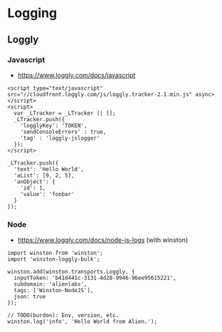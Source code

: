 # Logging

## Loggly

### Javascript

- https://www.loggly.com/docs/javascript

````
<script type="text/javascript" src="//cloudfront.loggly.com/js/loggly.tracker-2.1.min.js" async></script>
<script>
  var _LTracker = _LTracker || [];
  _LTracker.push({
    'logglyKey': 'TOKEN',
    'sendConsoleErrors' : true,
    'tag' : 'loggly-jslogger' 
  });
</script>

_LTracker.push({
  'text': 'Hello World',
  'aList': [9, 2, 5],
  'anObject': {
    'id': 1,
    'value': 'foobar'
  }
});
````

### Node

- https://www.loggly.com/docs/node-js-logs (with winston)

````
import winston from 'winston';
import 'winston-loggly-bulk';

winston.add(winston.transports.Loggly, {
  inputToken: 'b41d441c-3131-4d28-9946-96ee95615221',
  subdomain: 'alienlabs',
  tags: ['Winston-NodeJS'],
  json: true
});

// TODO(burdon): Env, version, etc.
winston.log('info', 'Hello World from Alien.');
````

